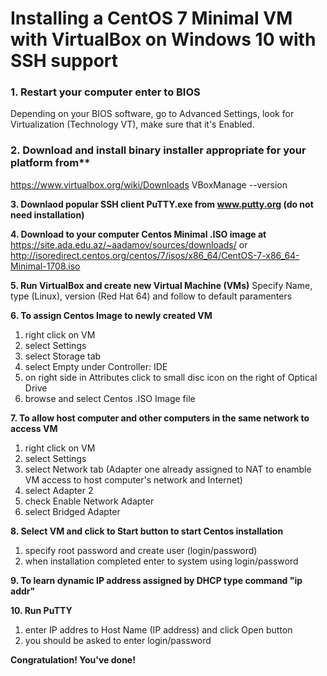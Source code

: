 # Installing a CentOS 7 Minimal VM with VirtualBox on Windows 10 with SSH support

### 1. Restart your computer enter to BIOS
Depending on your BIOS software, go to Advanced Settings, look for Virtualization (Technology VT), make sure that it's Enabled.

### 2. Download and install binary installer appropriate for your platform from**
https://www.virtualbox.org/wiki/Downloads
VBoxManage --version

**3. Downlaod popular SSH client PuTTY.exe from www.putty.org (do not need installation)**

**4. Download to your computer Centos Minimal .ISO image at**
https://site.ada.edu.az/~aadamov/sources/downloads/ 
or http://isoredirect.centos.org/centos/7/isos/x86_64/CentOS-7-x86_64-Minimal-1708.iso 

**5. Run VirtualBox and create new Virtual Machine (VMs)**
Specify Name, type (Linux), version (Red Hat 64) and follow to default paramenters

**6. To assign Centos Image to newly created VM**
1. right click on VM 
2. select Settings
3. select Storage tab
4. select Empty under Controller: IDE
5. on right side in Attributes click to small disc icon on the right of Optical Drive
6. browse and select Centos .ISO Image file

**7. To allow host computer and other computers in the same network to access VM**
1. right click on VM 
2. select Settings
3. select Network tab (Adapter one already assigned to NAT to enamble VM access to host computer's network and Internet)
4. select Adapter 2 
5. check Enable Network Adapter
6. select Bridged Adapter

**8. Select VM and click to Start button to start Centos installation**
1. specify root password and create user (login/password)
2. when installation completed enter to system using login/password

**9. To learn dynamic IP address assigned by DHCP type command "ip addr"**

**10. Run PuTTY**
1. enter IP addres to Host Name (IP address) and click Open button
2. you should be asked to enter login/password

**Congratulation! You've done!**
